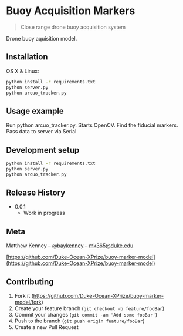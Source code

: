 # Buoy Acquisition Markers
> Close range drone buoy acquisition system


Drone buoy aquisition model. 

## Installation

OS X & Linux:

```sh
python install -r requirements.txt
python server.py
python arcuo_tracker.py
```

## Usage example

Run python arcuo_tracker.py. Starts OpenCV. Find the fiducial markers. Pass data to server via Serial

## Development setup

```sh
python install -r requirements.txt
python server.py
python arcuo_tracker.py
```

## Release History

* 0.0.1
    * Work in progress

## Meta

Matthew Kenney – [@baykenney](https://twitter.com/baykenney) – mk365@duke.edu

[https://github.com/Duke-Ocean-XPrize/buoy-marker-model](https://github.com/Duke-Ocean-XPrize/buoy-marker-model)

## Contributing

1. Fork it (<https://github.com/Duke-Ocean-XPrize/buoy-marker-model/fork>)
2. Create your feature branch (`git checkout -b feature/fooBar`)
3. Commit your changes (`git commit -am 'Add some fooBar'`)
4. Push to the branch (`git push origin feature/fooBar`)
5. Create a new Pull Request



 
 
 
 
